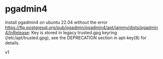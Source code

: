 # pgadmin4

Install pgadmin4 on ubuntu 22.04 without the error 
https://ftp.postgresql.org/pub/pgadmin/pgadmin4/apt/jammy/dists/pgadmin4/InRelease: Key is stored in legacy trusted.gpg keyring (/etc/apt/trusted.gpg), see the DEPRECATION section in apt-key(8) for details.

v1